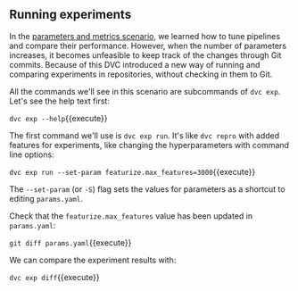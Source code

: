 ## Running experiments

In the [parameters and metrics scenario][scparams], we learned how to tune
pipelines and compare their performance. However, when the number of parameters
increases, it becomes unfeasible to keep track of the changes through Git
commits. Because of this DVC introduced a new way of running and comparing
experiments in repositories, without checking in them to Git.

[scparams]: https://katacoda.com/dvc/courses/get-started/params-metrics-plots

All the commands we'll see in this scenario are subcommands of `dvc exp`. Let's
see the help text first: 

`dvc exp --help`{{execute}}

The first command we'll use is `dvc exp run`. It's like `dvc repro` with added
features for experiments, like changing the hyperparameters with command line
options: 

`dvc exp run --set-param featurize.max_features=3000`{{execute}}

The `--set-param` (or `-S`) flag sets the values for parameters as a shortcut
to editing `params.yaml`.

Check that the `featurize.max_features` value has been updated in `params.yaml`:

`git diff params.yaml`{{execute}}

We can compare the experiment results with:

`dvc exp diff`{{execute}}


